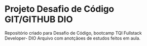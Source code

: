 # Projeto Desafio de Código GIT/GITHUB DIO
Repositório criado para Desafio de Código, bootcamp TQI Fullstack Developer- DIO
Arquivo com anotçãoes  de estudos feitos em aula.

